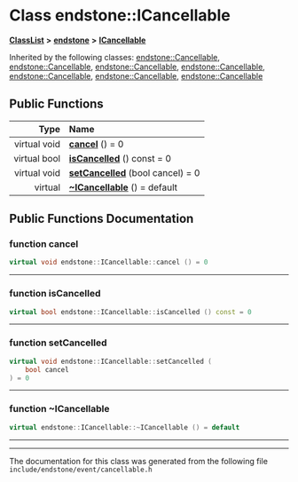 

# Class endstone::ICancellable



[**ClassList**](annotated.md) **>** [**endstone**](namespaceendstone.md) **>** [**ICancellable**](classendstone_1_1ICancellable.md)










Inherited by the following classes: [endstone::Cancellable](classendstone_1_1Cancellable.md),  [endstone::Cancellable](classendstone_1_1Cancellable.md),  [endstone::Cancellable](classendstone_1_1Cancellable.md),  [endstone::Cancellable](classendstone_1_1Cancellable.md),  [endstone::Cancellable](classendstone_1_1Cancellable.md),  [endstone::Cancellable](classendstone_1_1Cancellable.md),  [endstone::Cancellable](classendstone_1_1Cancellable.md)
































## Public Functions

| Type | Name |
| ---: | :--- |
| virtual void | [**cancel**](#function-cancel) () = 0<br> |
| virtual bool | [**isCancelled**](#function-iscancelled) () const = 0<br> |
| virtual void | [**setCancelled**](#function-setcancelled) (bool cancel) = 0<br> |
| virtual  | [**~ICancellable**](#function-icancellable) () = default<br> |




























## Public Functions Documentation




### function cancel 

```C++
virtual void endstone::ICancellable::cancel () = 0
```




<hr>



### function isCancelled 

```C++
virtual bool endstone::ICancellable::isCancelled () const = 0
```




<hr>



### function setCancelled 

```C++
virtual void endstone::ICancellable::setCancelled (
    bool cancel
) = 0
```




<hr>



### function ~ICancellable 

```C++
virtual endstone::ICancellable::~ICancellable () = default
```




<hr>

------------------------------
The documentation for this class was generated from the following file `include/endstone/event/cancellable.h`

